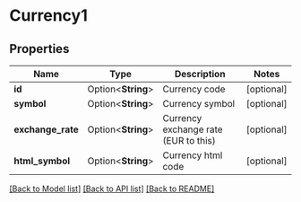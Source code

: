 # Currency1

## Properties

Name | Type | Description | Notes
------------ | ------------- | ------------- | -------------
**id** | Option<**String**> | Currency code | [optional]
**symbol** | Option<**String**> | Currency symbol | [optional]
**exchange_rate** | Option<**String**> | Currency exchange rate (EUR to this) | [optional]
**html_symbol** | Option<**String**> | Currency html code | [optional]

[[Back to Model list]](../README.md#documentation-for-models) [[Back to API list]](../README.md#documentation-for-api-endpoints) [[Back to README]](../README.md)


